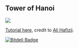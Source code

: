 ## Tower of Hanoi
![](http://cdn5.raywenderlich.com/wp-content/uploads/2012/05/andengine5.png)

[Tutorial here](http://www.raywenderlich.com/12065/how-to-create-a-simple-android-game), 
credit to [Ali Hafizji](http://www.raywenderlich.com/about#alihafizji).


[![Bitdeli Badge](https://d2weczhvl823v0.cloudfront.net/time-machine/towerofhanoi/trend.png)](https://bitdeli.com/free "Bitdeli Badge")

